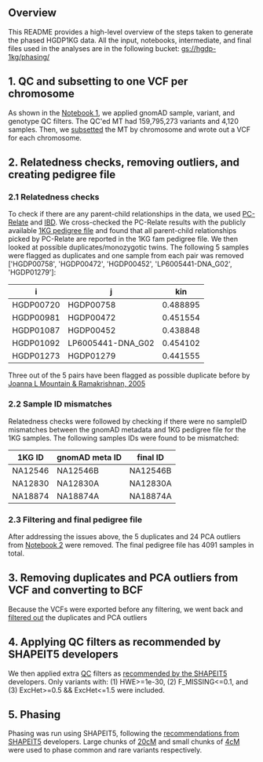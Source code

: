 ## Overview

This README provides a high-level overview of the steps taken to generate the phased HGDP1KG data.
All the input, notebooks, intermediate, and final files used in the analyses are in the following
bucket: [gs://hgdp-1kg/phasing/]()

## 1. QC and subsetting to one VCF per chromosome

As shown in the [Notebook 1](https://nbviewer.org/github/atgu/hgdp_tgp/blob/master/tutorials/nb1.ipynb), we applied gnomAD sample, variant, and genotype QC filters. The QC'ed MT
had 159,795,273 variants and 4,120 samples. Then, we
[subsetted](https://github.com/atgu/hgdp_tgp/tree/master/phasing/prepare_data_phasing.py) the MT
by chromosome and wrote out a VCF for each chromosome.


## 2. Relatedness checks, removing outliers, and creating pedigree file
### 2.1 Relatedness checks
To check if there are any parent-child relationships in the data, we used
[PC-Relate](https://hail.is/docs/0.2/methods/relatedness.html#hail.methods.pc_relate) and
[IBD](https://hail.is/docs/0.2/methods/relatedness.html#hail.methods.identity_by_descent). We cross-checked
the PC-Relate results with the publicly available
[1KG pedigree file](http://ftp.1000genomes.ebi.ac.uk/vol1/ftp/data_collections/1000G_2504_high_coverage/working/1kGP.3202_samples.pedigree_info.txt)
and found that all parent-child relationships picked by PC-Relate are reported in the 1KG fam pedigree file.
We then looked at possible duplicates/monozygotic twins. The following 5 samples were flagged as duplicates
and one sample from each pair was removed ['HGDP00758', 'HGDP00472', 'HGDP00452', 'LP6005441-DNA_G02', 'HGDP01279']:

| i        | j | kin    |
|----------|----------|----------|
| HGDP00720  | HGDP00758 | 0.488895  |
| HGDP00981	 | HGDP00472 | 0.451554  |
| HGDP01087    | HGDP00452 | 0.438848  |
| HGDP01092 | LP6005441-DNA_G02 | 0.454102  |
| HGDP01273    | HGDP01279 | 0.441555  |

Three out of the 5 pairs have been flagged as possible duplicate before by [Joanna L Mountain & Ramakrishnan, 2005](https://www.ncbi.nlm.nih.gov/pmc/articles/PMC3525116/)

### 2.2 Sample ID mismatches
Relatedness checks were followed by checking if there were no sampleID mismatches between the
gnomAD metadata and 1KG pedigree file for the 1KG samples. The following samples IDs were found to be mismatched:

| 1KG ID     | gnomAD meta ID | final ID |
|------------|----------------|----------|
| NA12546  | NA12546B      | NA12546B |
| NA12830	 | NA12830A      | NA12830A |
| NA18874  | NA18874A      | NA18874A |

### 2.3 Filtering and final pedigree file
After addressing the issues above, the 5 duplicates and 24 PCA outliers from
[Notebook 2](https://nbviewer.org/github/atgu/hgdp_tgp/blob/master/tutorials/nb2.ipynb) were
removed. The final pedigree file has 4091 samples in total.

## 3. Removing duplicates and PCA outliers from VCF and converting to BCF
Because the VCFs were exported before any filtering, we went back and
[filtered out](https://github.com/atgu/hgdp_tgp/tree/master/phasing/filter_and_convert_to_bcf.py)
the duplicates and PCA outliers

## 4. Applying QC filters as recommended by SHAPEIT5 developers
We then applied extra [QC](https://github.com/atgu/hgdp_tgp/tree/master/phasing/qc.py) filters as [recommended by the SHAPEIT5](https://odelaneau.github.io/shapeit5/docs/tutorials/ukb_wgs/) developers. Only variants with: (1) HWE>=1e-30, (2) F_MISSING<=0.1, and (3) ExcHet>=0.5 && ExcHet<=1.5 were included.

## 5. Phasing
Phasing was run using SHAPEIT5, following the [recommendations from SHAPEIT5](https://odelaneau.github.io/shapeit5/docs/tutorials/ukb_wgs/#phasing) developers.
Large chunks of [20cM](https://github.com/odelaneau/shapeit5/tree/main/resources/chunks/b38/20cM) and small chunks of [4cM](https://github.com/odelaneau/shapeit5/tree/main/resources/chunks/b38/4cM)
were used to phase common and rare variants respectively.
